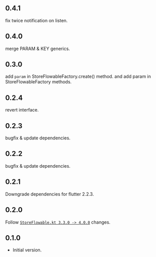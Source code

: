 ## 0.4.1

fix twice notification on listen.

## 0.4.0

merge PARAM & KEY generics.

## 0.3.0

add `param` in StoreFlowableFactory.create() method.
and add param in StoreFlowableFactory methods.

## 0.2.4

revert interface.

## 0.2.3

bugfix & update dependencies.

## 0.2.2

bugfix & update dependencies.

## 0.2.1

Downgrade dependencies for flutter 2.2.3.

## 0.2.0

Follow [`StoreFlowable.kt 3.3.0 -> 4.0.0`](https://github.com/KazaKago/StoreFlowable.kt/releases/tag/4.0.0) changes.

## 0.1.0

- Initial version.
